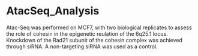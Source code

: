 # AtacSeq_Analysis
Atac-Seq was performed on MCF7, with two biological replicates to assess the role of cohesin in the epigenetic reulation of the 6q25.1 locus. Knockdown of the Rad21 subunit of the cohesin complex was achieved through siRNA. A non-targeting siRNA was used as a control.
